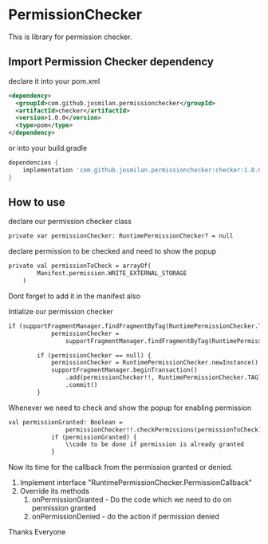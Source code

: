 # PermissionChecker
This is library for permission checker. 


 Import Permission Checker dependency
------------------------------------

declare it into your pom.xml

```xml
<dependency>
  <groupId>com.github.josmilan.permissionchecker</groupId>
  <artifactId>checker</artifactId>
  <version>1.0.0</version>
  <type>pom</type>
</dependency>
```
or into your build.gradle

```groovy
dependencies {
    implementation 'com.github.josmilan.permissionchecker:checker:1.0.0'
}
```

 How to use
------------
declare our permission checker class

```xml
private var permissionChecker: RuntimePermissionChecker? = null
```

declare permission to be checked and need to show the popup

```xml
private val permissionToCheck = arrayOf(
        Manifest.permission.WRITE_EXTERNAL_STORAGE
    )
```

Dont forget to add it in the manifest also

Intialize our permission checker

```xml
if (supportFragmentManager.findFragmentByTag(RuntimePermissionChecker.TAG) != null)
            permissionChecker =
                supportFragmentManager.findFragmentByTag(RuntimePermissionChecker.TAG) as RuntimePermissionChecker

        if (permissionChecker == null) {
            permissionChecker = RuntimePermissionChecker.newInstance()
            supportFragmentManager.beginTransaction()
                .add(permissionChecker!!, RuntimePermissionChecker.TAG)
                .commit()
        }
```

Whenever we need to check and show the popup for enabling permission

```xml
val permissionGranted: Boolean =
                permissionChecker!!.checkPermissions(permissionToCheck)
            if (permissionGranted) {
                \\code to be done if permission is already granted
            }
```

Now its time for the callback from the permission granted or denied.
1. Implement interface "RuntimePermissionChecker.PermissionCallback"
2. Override its methods
    1. onPermissionGranted - Do the code which we need to do on permission granted
    2. onPermissionDenied - do the action if permission denied
    
    
Thanks Everyone
